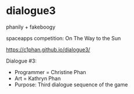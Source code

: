 # dialogue3

phanily + fakeboogy

spaceapps competition: On The Way to the Sun

https://c1phan.github.io/dialogue3/

Dialogue #3:
  - Programmer = Christine Phan
  - Art = Kathryn Phan
  - Purpose: Third dialogue sequence of the game
